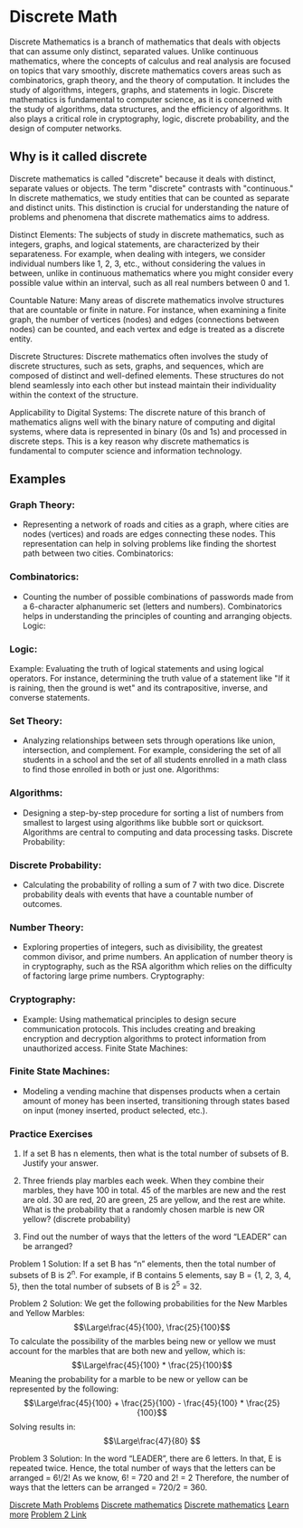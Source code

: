 # Discrete Math

Discrete Mathematics is a branch of mathematics that deals with objects that can assume only distinct, separated values. Unlike continuous mathematics, where the concepts of calculus and real analysis are focused on topics that vary smoothly, discrete mathematics covers areas such as combinatorics, graph theory, and the theory of computation. It includes the study of algorithms, integers, graphs, and statements in logic. Discrete mathematics is fundamental to computer science, as it is concerned with the study of algorithms, data structures, and the efficiency of algorithms. It also plays a critical role in cryptography, logic, discrete probability, and the design of computer networks.


## Why is it called discrete
Discrete mathematics is called "discrete" because it deals with distinct, separate values or objects. The term "discrete" contrasts with "continuous." In discrete mathematics, we study entities that can be counted as separate and distinct units. This distinction is crucial for understanding the nature of problems and phenomena that discrete mathematics aims to address.

Distinct Elements: The subjects of study in discrete mathematics, such as integers, graphs, and logical statements, are characterized by their separateness. For example, when dealing with integers, we consider individual numbers like 1, 2, 3, etc., without considering the values in between, unlike in continuous mathematics where you might consider every possible value within an interval, such as all real numbers between 0 and 1.

Countable Nature: Many areas of discrete mathematics involve structures that are countable or finite in nature. For instance, when examining a finite graph, the number of vertices (nodes) and edges (connections between nodes) can be counted, and each vertex and edge is treated as a discrete entity.

Discrete Structures: Discrete mathematics often involves the study of discrete structures, such as sets, graphs, and sequences, which are composed of distinct and well-defined elements. These structures do not blend seamlessly into each other but instead maintain their individuality within the context of the structure.

Applicability to Digital Systems: The discrete nature of this branch of mathematics aligns well with the binary nature of computing and digital systems, where data is represented in binary (0s and 1s) and processed in discrete steps. This is a key reason why discrete mathematics is fundamental to computer science and information technology.


## Examples
### Graph Theory:
- Representing a network of roads and cities as a graph, where cities are nodes (vertices) and roads are edges connecting these nodes. This representation can help in solving problems like finding the shortest path between two cities.
Combinatorics:

### Combinatorics:
- Counting the number of possible combinations of passwords made from a 6-character alphanumeric set (letters and numbers). Combinatorics helps in understanding the principles of counting and arranging objects.
Logic:

### Logic:
Example: Evaluating the truth of logical statements and using logical operators. For instance, determining the truth value of a statement like "If it is raining, then the ground is wet" and its contrapositive, inverse, and converse statements.


### Set Theory:
- Analyzing relationships between sets through operations like union, intersection, and complement. For example, considering the set of all students in a school and the set of all students enrolled in a math class to find those enrolled in both or just one.
Algorithms:

### Algorithms:
- Designing a step-by-step procedure for sorting a list of numbers from smallest to largest using algorithms like bubble sort or quicksort. Algorithms are central to computing and data processing tasks.
Discrete Probability:

### Discrete Probability:
- Calculating the probability of rolling a sum of 7 with two dice. Discrete probability deals with events that have a countable number of outcomes.

### Number Theory:
- Exploring properties of integers, such as divisibility, the greatest common divisor, and prime numbers. An application of number theory is in cryptography, such as the RSA algorithm which relies on the difficulty of factoring large prime numbers.
Cryptography:

### Cryptography:
- Example: Using mathematical principles to design secure communication protocols. This includes creating and breaking encryption and decryption algorithms to protect information from unauthorized access.
Finite State Machines:

### Finite State Machines:
- Modeling a vending machine that dispenses products when a certain amount of money has been inserted, transitioning through states based on input (money inserted, product selected, etc.).

### Practice Exercises

1. If a set B has n elements, then what is the total number of subsets of B. Justify your answer.

2. Three friends play marbles each week. When they combine their marbles, they have 100 in total. 45 of the marbles are new and the rest are old. 30 are red, 20 are green, 25 are yellow, and the rest are white. What is the probability that a randomly chosen marble is new OR yellow? (discrete probability)

3. Find out the number of ways that the letters of the word “LEADER” can be arranged?

Problem 1 Solution:
If a set B has “n” elements, then the total number of subsets of B is 2<sup>n</sup>. For example, if B contains 5 elements, say B = {1, 2, 3, 4, 5}, then the total number of subsets of B is 2<sup>5</sup> = 32.


Problem 2 Solution:
We get the following probabilities for the New Marbles and Yellow Marbles: $$\Large\frac{45}{100}, \frac{25}{100}$$
To calculate the possibility of the marbles being new or yellow we must account for the marbles that are both new and yellow, which is: $$\Large\frac{45}{100} * \frac{25}{100}$$
Meaning the probability for a marble to be new or yellow can be represented by the following:
$$\Large\frac{45}{100} + \frac{25}{100} - \frac{45}{100} * \frac{25}{100}$$
Solving results in:  $$\Large\frac{47}{80} $$

Problem 3 Solution:
In the word “LEADER”, there are 6 letters. In that, E is repeated twice. Hence, the total number of ways that the letters can be arranged = 6!/2! As we know, 6! = 720 and 2! = 2 Therefore, the number of ways that the letters can be arranged = 720/2 = 360.



[Discrete Math Problems](https://byjus.com/maths/discrete-mathematics-questions/)
[Discrete mathematics](https://brilliant.org/wiki/discrete-mathematics/#:~:text=Discrete%20mathematics%20is%20the%20study,can%20be%20finite%20or%20infinite.)
[Discrete mathematics](https://en.wikipedia.org/wiki/Discrete_mathematics)
[Learn more](https://www.geeksforgeeks.org/discrete-mathematics-tutorial/)
[Problem 2 Link](https://www.varsitytutors.com/gmat_math-help/arithmetic/problem-solving-questions/discrete-probability)
